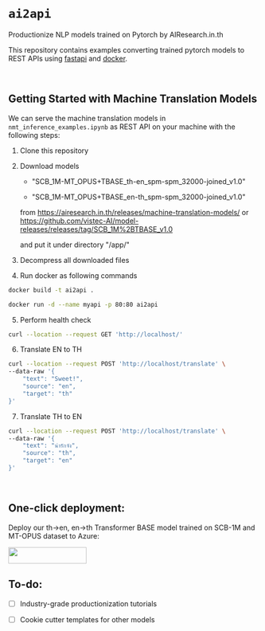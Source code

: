 # `ai2api`
Productionize NLP models trained on Pytorch by AIResearch.in.th

This repository contains examples converting trained pytorch models to REST APIs using [fastapi](https://fastapi.tiangolo.com/) and [docker](https://www.docker.com/).

<br>


## Getting Started with Machine Translation Models

We can serve the machine translation models in `nmt_inference_examples.ipynb` as REST API on your machine with the following steps:

1. Clone this repository

2. Download models 

    - "SCB_1M-MT_OPUS+TBASE_th-en_spm-spm_32000-joined_v1.0" 
    
    - "SCB_1M-MT_OPUS+TBASE_en-th_spm-spm_32000-joined_v1.0"

    from https://airesearch.in.th/releases/machine-translation-models/ or https://github.com/vistec-AI/model-releases/releases/tag/SCB_1M%2BTBASE_v1.0

    and put it under directory "/app/" 

3. Decompress all downloaded files

4. Run docker as following commands

```bash
docker build -t ai2api .

docker run -d --name myapi -p 80:80 ai2api
```

5. Perform health check

```bash
curl --location --request GET 'http://localhost/'
```

6. Translate EN to TH
```bash
curl --location --request POST 'http://localhost/translate' \
--data-raw '{
    "text": "Sweet!",
    "source": "en",
    "target": "th"
}'
```

7. Translate TH to EN
```bash
curl --location --request POST 'http://localhost/translate' \
--data-raw '{
    "text": "น่ารักจัง",
    "source": "th",
    "target": "en"
}'
```

<br>

## One-click deployment:

Deploy our th→en, en→th Transformer BASE model trained on SCB-1M and MT-OPUS dataset to Azure:
<a href="https://azuredeploy.net/?repository=https://github.com/vistec-AI/ai2api/az_deployment/TBASE.SCB-1M+MT-OPS.spm-spm.json" alt="Deploy to Azure" target="_blank" >

   <img style="border-radius: 1%" src="https://azuredeploy.net/deploybutton.png"  width="157px" height="33px"/>
</a>


## To-do:

- [ ] Industry-grade productionization tutorials

- [ ] Cookie cutter templates for other models
